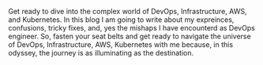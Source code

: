 Get ready to dive into the complex world of DevOps, Infrastructure, AWS, and Kubernetes. In this blog I am going to write about my expreinces,  confusions, tricky fixes, and, yes the mishaps I have encounterd as DevOps engineer. So, fasten your seat belts and get ready to navigate the universe of DevOps, Infrastructure, AWS, Kubernetes with me because, in this odyssey, the journey is as illuminating as the destination.
